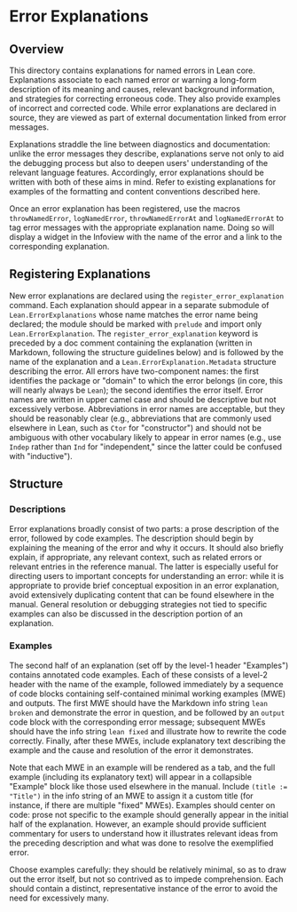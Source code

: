 # Error Explanations

## Overview

This directory contains explanations for named errors in Lean core.
Explanations associate to each named error or warning a long-form
description of its meaning and causes, relevant background
information, and strategies for correcting erroneous code. They also
provide examples of incorrect and corrected code. While error
explanations are declared in source, they are viewed as part of
external documentation linked from error messages.

Explanations straddle the line between diagnostics and documentation:
unlike the error messages they describe, explanations serve not only
to aid the debugging process but also to deepen users' understanding
of the relevant language features. Accordingly, error explanations
should be written with both of these aims in mind. Refer to existing
explanations for examples of the formatting and content conventions
described here.

Once an error explanation has been registered, use the macros
`throwNamedError`, `logNamedError`, `throwNamedErrorAt` and
`logNamedErrorAt` to tag error messages with the appropriate
explanation name. Doing so will display a widget in the Infoview with
the name of the error and a link to the corresponding explanation.

## Registering Explanations

New error explanations are declared using the
`register_error_explanation` command. Each explanation should
appear in a separate submodule of `Lean.ErrorExplanations` whose name
matches the error name being declared; the module should be marked
with `prelude` and import only `Lean.ErrorExplanation`. The
`register_error_explanation` keyword is preceded by a doc
comment containing the explanation (written in Markdown, following the
structure guidelines below) and is followed by the name of the
explanation and a `Lean.ErrorExplanation.Metadata` structure
describing the error. All errors have two-component names: the first
identifies the package or "domain" to which the error belongs (in
core, this will nearly always be `Lean`); the second identifies the
error itself. Error names are written in upper camel case and should
be descriptive but not excessively verbose. Abbreviations in error
names are acceptable, but they should be reasonably clear (e.g.,
abbreviations that are commonly used elsewhere in Lean, such as `Ctor`
for "constructor") and should not be ambiguous with other vocabulary
likely to appear in error names (e.g., use `Indep` rather than `Ind`
for "independent," since the latter could be confused with
"inductive").


## Structure

### Descriptions

Error explanations broadly consist of two parts: a prose description
of the error, followed by code examples. The description should begin
by explaining the meaning of the error and why it occurs. It should
also briefly explain, if appropriate, any relevant context, such as
related errors or relevant entries in the reference manual. The latter
is especially useful for directing users to important concepts for
understanding an error: while it is appropriate to provide brief
conceptual exposition in an error explanation, avoid extensively
duplicating content that can be found elsewhere in the manual. General
resolution or debugging strategies not tied to specific examples can
also be discussed in the description portion of an explanation.

### Examples

The second half of an explanation (set off by the level-1 header
"Examples") contains annotated code examples. Each of these consists
of a level-2 header with the name of the example, followed immediately
by a sequence of code blocks containing self-contained minimal working
examples (MWE) and outputs. The first MWE should have the Markdown
info string `lean broken` and demonstrate the error in question, and
be followed by an `output` code block with the corresponding error
message; subsequent MWEs should have the info string `lean fixed` and
illustrate how to rewrite the code correctly. Finally, after these
MWEs, include explanatory text describing the example and the cause
and resolution of the error it demonstrates.

Note that each MWE in an example will be rendered as a tab, and the
full example (including its explanatory text) will appear in a
collapsible "Example" block like those used elsewhere in the manual.
Include `(title := "Title")` in the info string of an MWE to assign it
a custom title (for instance, if there are multiple "fixed" MWEs).
Examples should center on code: prose not specific to the example
should generally appear in the initial half of the explanation.
However, an example should provide sufficient commentary for users to
understand how it illustrates relevant ideas from the preceding
description and what was done to resolve the exemplified error.

Choose examples carefully: they should be relatively minimal, so as to
draw out the error itself, but not so contrived as to impede
comprehension. Each should contain a distinct, representative instance
of the error to avoid the need for excessively many.
